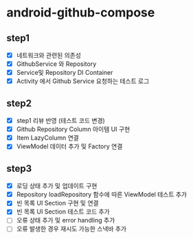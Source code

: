 # android-github-compose

## step1

- [x] 네트워크와 관련된 의존성
- [x] GithubService 와 Repository
- [x] Service및 Repository DI Container
- [x] Activity 에서 Github Service 요청하는 테스트 로그

## step2

- [x] step1 리뷰 반영 (테스트 코드 변경)
- [x] Github Repository Column 아이템 UI 구현
- [x] Item LazyColumn 연결
- [x] ViewModel 데이터 추가 및 Factory 연결

## step3

- [x] 로딩 상태 추가 및 업데이트 구현
- [x] Repository loadRepository 함수에 따른 ViewModel 테스트 추가
- [x] 빈 목록 UI Section 구현 및 연결
- [x] 빈 목록 UI Section 테스트 코드 추가
- [ ] 오류 상태 추가 및 error handling 추가
- [ ] 오류 발생한 경우 재시도 가능한 스낵바 추가
